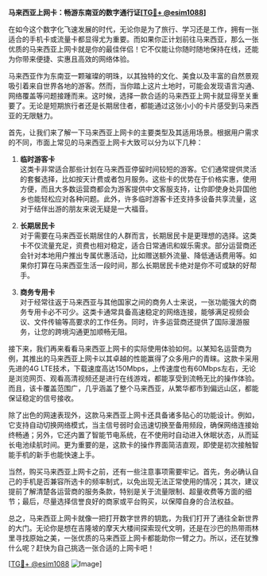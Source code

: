 **马来西亚上网卡：畅游东南亚的数字通行证[[TG💪+ @esim1088](https://t.me/s/esim1088)]**

在如今这个数字化飞速发展的时代，无论你是为了旅行、学习还是工作，拥有一张适合的手机卡或流量卡都显得尤为重要。而如果你正计划前往马来西亚，那么一张优质的马来西亚上网卡就是你的最佳伴侣！它不仅能让你随时随地保持在线，还能为你带来便捷、实惠且高效的网络体验。

马来西亚作为东南亚一颗璀璨的明珠，以其独特的文化、美食以及丰富的自然景观吸引着来自世界各地的游客。然而，当你踏上这片土地时，可能会发现语言沟通、网络覆盖等问题接踵而来。这时候，选择一款合适的马来西亚上网卡就显得至关重要了。无论是短期旅行者还是长期居住者，都能通过这张小小的卡片感受到马来西亚的无限魅力。

首先，让我们来了解一下马来西亚上网卡的主要类型及其适用场景。根据用户需求的不同，市面上常见的马来西亚上网卡大致可以分为以下几种：

1. **临时游客卡**  
这类卡非常适合那些计划在马来西亚停留时间较短的游客。它们通常提供灵活的套餐选择，比如按天计费或者包月服务。这些卡的优势在于价格实惠，使用方便，而且大多数运营商都会为游客提供中文客服支持，让你即使身处异国他乡也能轻松应对各种问题。此外，许多临时游客卡还支持多设备共享流量，这对于结伴出游的朋友来说无疑是一大福音。

2. **长期居民卡**  
对于需要在马来西亚长期居住的人群而言，长期居民卡是更理想的选择。这类卡不仅流量充足，资费也相对稳定，适合日常通讯和娱乐需求。部分运营商还会针对本地用户推出专属优惠活动，比如赠送额外流量、降低通话费用等。如果你打算在马来西亚生活一段时间，那么长期居民卡绝对是你不可或缺的好帮手。

3. **商务专用卡**  
对于经常往返于马来西亚与其他国家之间的商务人士来说，一张功能强大的商务专用卡必不可少。这类卡通常具备高速稳定的网络连接，能够满足视频会议、文件传输等高要求的工作任务。同时，许多运营商还提供了国际漫游服务，让您的跨境沟通更加顺畅无阻。

接下来，我们再来看看马来西亚上网卡的实际使用体验如何。以某知名运营商为例，其推出的马来西亚上网卡以其卓越的性能赢得了众多用户的青睐。这款卡采用先进的4G LTE技术，下载速度高达150Mbps，上传速度也有60Mbps左右，无论是浏览网页、观看高清视频还是进行在线游戏，都能享受到流畅无比的操作体验。而且，该卡覆盖范围广，几乎涵盖了整个马来西亚，从繁华都市到偏远山区，都能保证稳定的信号接收。

除了出色的网速表现外，这款马来西亚上网卡还具备诸多贴心的功能设计。例如，它支持自动切换网络模式，当主信号弱时会迅速切换至备用频段，确保网络连接始终畅通；另外，它还内置了智能节电系统，在不使用时自动进入休眠状态，从而延长电池续航时间。更为重要的是，这款卡的操作界面简洁直观，即使是初次接触智能手机的新手也能快速上手。

当然，购买马来西亚上网卡之前，还有一些注意事项需要牢记。首先，务必确认自己的手机是否兼容所选卡的频率制式，以免出现无法正常使用的情况；其次，建议提前了解清楚各运营商的服务条款，特别是关于流量限制、超量收费等方面的细节；最后，尽量选择信誉良好的商家或平台购买，以保障自身的合法权益。

总之，马来西亚上网卡就像一把打开数字世界的钥匙，为我们打开了通往全新世界的大门。无论你是想在吉隆坡的摩天大楼间探索现代文明，还是在沙巴的热带雨林里寻找原始之美，一张优质的马来西亚上网卡都能助你一臂之力。所以，还在犹豫什么呢？赶快为自己挑选一张合适的上网卡吧！

[[TG💪+ @esim1088](https://t.me/s/esim1088) ![Image](https://i.postimg.cc/4NQfJmqS/Snipaste-2025-05-13-00-14-12.png)]
